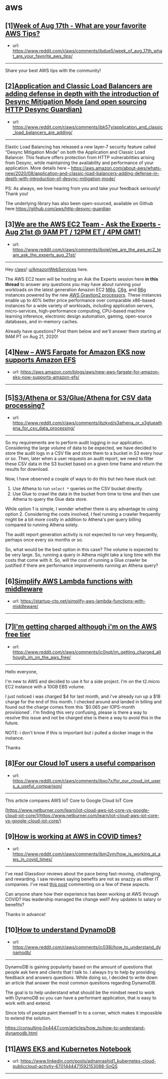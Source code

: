 # aws
## [1][Week of Aug 17th - What are your favorite AWS Tips?](https://www.reddit.com/r/aws/comments/ibdue5/week_of_aug_17th_what_are_your_favorite_aws_tips/)
- url: https://www.reddit.com/r/aws/comments/ibdue5/week_of_aug_17th_what_are_your_favorite_aws_tips/
---
Share your best AWS tips with the community!
## [2][Application and Classic Load Balancers are adding defense in depth with the introduction of Desync Mitigation Mode (and open sourcing HTTP Desync Guardian)](https://www.reddit.com/r/aws/comments/ibk57y/application_and_classic_load_balancers_are_adding/)
- url: https://www.reddit.com/r/aws/comments/ibk57y/application_and_classic_load_balancers_are_adding/
---
Elastic Load Balancing has released a new layer-7 security feature called “Desync Mitigation Mode” on both the Application and Classic Load Balancer. This feature offers protection from HTTP vulnerabilities arising from Desync, while maintaining the availability and performance of your application. More details here – https://aws.amazon.com/about-aws/whats-new/2020/08/application-and-classic-load-balancers-adding-defense-in-depth-with-introduction-of-desync-mitigation-mode/
 
PS: As always, we love hearing from you and take your feedback seriously! Thank you!

The underlying library has also been open-sourced, available on Github here https://github.com/aws/http-desync-guardian
## [3][We are the AWS EC2 Team - Ask the Experts - Aug 21st @ 9AM PT / 12PM ET / 4PM GMT!](https://www.reddit.com/r/aws/comments/iboiel/we_are_the_aws_ec2_team_ask_the_experts_aug_21st/)
- url: https://www.reddit.com/r/aws/comments/iboiel/we_are_the_aws_ec2_team_ask_the_experts_aug_21st/
---
Hey [r/aws](https://www.reddit.com/r/aws)! [u/AmazonWebServices](https://www.reddit.com/u/AmazonWebServices/) here.

The AWS EC2 team will be hosting an Ask the Experts session here **in this thread** to answer any questions you may have about running your workloads on the latest generation Amazon EC2 [M6g](https://aws.amazon.com/ec2/instance-types/m6/), [C6g](https://aws.amazon.com/ec2/instance-types/c6/), and [R6g](https://aws.amazon.com/ec2/instance-types/r6/) instances powered by the new [AWS Graviton2 processors](https://aws.amazon.com/ec2/graviton/). These instances enable up to 40% better price performance over comparable x86-based instances for a wide variety of workloads, including application servers, micro-services, high-performance computing, CPU-based machine learning inference, electronic design automation, gaming, open-source databases, and in-memory caches.

Already have questions? Post them below and we'll answer them starting at 9AM PT on Aug 21, 2020!
## [4][New – AWS Fargate for Amazon EKS now supports Amazon EFS](https://www.reddit.com/r/aws/comments/ibhlsz/new_aws_fargate_for_amazon_eks_now_supports/)
- url: https://aws.amazon.com/blogs/aws/new-aws-fargate-for-amazon-eks-now-supports-amazon-efs/
---

## [5][S3/Athena or S3/Glue/Athena for CSV data processing?](https://www.reddit.com/r/aws/comments/ibzkvd/s3athena_or_s3glueathena_for_csv_data_processing/)
- url: https://www.reddit.com/r/aws/comments/ibzkvd/s3athena_or_s3glueathena_for_csv_data_processing/
---
So my requirements are to perform audit logging in our application. Considering the large volume of data to be expected, we have decided to store the audit logs in a CSV file and store them to a bucket in S3 every hour or so. Then, later when a user requests an audit report, we need to filter these CSV data in the S3 bucket based on a given time frame and return the results for download.

Now, I have observed a couple of ways to do this but two have stuck out:

1. Use Athena to run `select *` queries on the CSV bucket directly.
2. Use Glue to crawl the data in the bucket from time to time and then use Athena to query the Glue data store.

While option 1 is simple, I wonder whether there is any advantage to using option 2. Considering the costs involved, I feel running a crawler frequently might be a bit more costly in addition to Athena's per query billing compared to running Athena solely.

The audit report generation activity is not expected to run very frequently, perhaps once every six months or so. 

So, what would be the best option in this case? The volume is expected to be very large. So, running a query in Athena might take a long time with the costs that come with it. So, will the cost of running a Glue crawler be justified if there are performance improvements running an Athena query?
## [6][Simplify AWS Lambda functions with middleware](https://www.reddit.com/r/aws/comments/ic0weu/simplify_aws_lambda_functions_with_middleware/)
- url: https://startup-cto.net/simplify-aws-lambda-functions-with-middleware/
---

## [7][I'm getting charged although i'm on the AWS free tier](https://www.reddit.com/r/aws/comments/ic0nqt/im_getting_charged_although_im_on_the_aws_free/)
- url: https://www.reddit.com/r/aws/comments/ic0nqt/im_getting_charged_although_im_on_the_aws_free/
---
Hello everyone,

I'm new to AWS and decided to use it for a side project. I'm on the t2.micro EC2 instance with a 10GB EBS volume. 

I just noticed i was charged $4 for last month, and i've already run up a $18 charge for the end of this month. I checked around and landed in billing and found out the charge comes from this `$0.065 per IOPS-month provisioned`. I'm finding this very confusing, please is there a way to resolve this issue and not be charged else is there a way to avoid this in the future.

NOTE: i don't know if this is important but i pulled a docker image in the instance.

Thanks
## [8][For our Cloud IoT users a useful comparison](https://www.reddit.com/r/aws/comments/ibxo7x/for_our_cloud_iot_users_a_useful_comparison/)
- url: https://www.reddit.com/r/aws/comments/ibxo7x/for_our_cloud_iot_users_a_useful_comparison/
---
This article compares AWS IoT Core to Google Cloud IoT Core

 [https://www.netburner.com/learn/iot-cloud-aws-iot-core-vs-google-cloud-iot-core/](https://www.netburner.com/learn/iot-cloud-aws-iot-core-vs-google-cloud-iot-core/)
## [9][How is working at AWS in COVID times?](https://www.reddit.com/r/aws/comments/ibm2ym/how_is_working_at_aws_in_covid_times/)
- url: https://www.reddit.com/r/aws/comments/ibm2ym/how_is_working_at_aws_in_covid_times/
---
I've read Glassdoor reviews about the pace being fast-moving, challenging, and rewarding. I saw reviews saying benefits are not as snazzy as other IT companies. I've read [this post](https://www.reddit.com/r/aws/comments/ash4en/working_for_aws/) commenting on a few of these aspects. 

Can anyone share how their experience has been working at AWS through COVID? Has leadership managed the change well? Any updates to salary or benefits?

Thanks in advance!
## [10][How to understand DynamoDB](https://www.reddit.com/r/aws/comments/ic038i/how_to_understand_dynamodb/)
- url: https://www.reddit.com/r/aws/comments/ic038i/how_to_understand_dynamodb/
---
DynamoDB is gaining popularity based on the amount of questions that people ask here and clients that I talk to. I always try to help by providing feedback and answers questions. While doing so, I decided to write down an article that answer the most common questions regarding DynamoDB. 

The goal is to help understand what should be the mindset  need to work with DynamoDB so you can have a performant application, that is easy to work with and extend.

Since lots of people paint themself In to a corner, which makes it impossible to extend the solution.

https://consulting.0x4447.com/articles/how_to/how-to-understand-dynamodb.html
## [11][AWS EKS and Kubernetes Notebook](https://www.reddit.com/r/aws/comments/ibz1o0/aws_eks_and_kubernetes_notebook/)
- url: https://www.linkedin.com/posts/adnanrashid1_kubernetes-cloud-publiccloud-activity-6701444471592153088-SnQS
---

